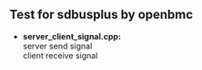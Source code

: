 ## Test for sdbusplus by openbmc  


* **server_client_signal.cpp:**  
    server send signal  
    client receive signal  
